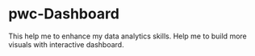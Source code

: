 # pwc-Dashboard
This help me to enhance my data analytics skills. Help me to build more visuals with interactive dashboard.
